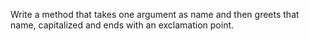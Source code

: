 Write a method that takes one argument as name and then greets that name, capitalized and ends with an exclamation point.
